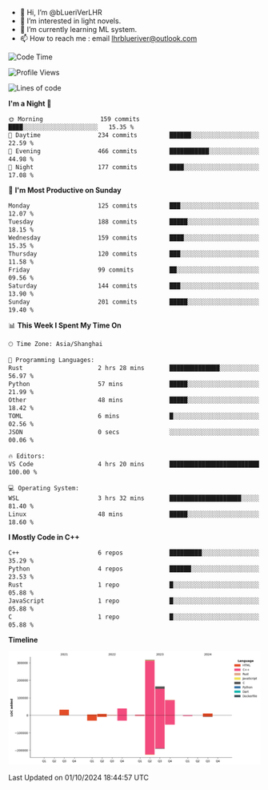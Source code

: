 - 👋 Hi, I’m @bLueriVerLHR
- 👀 I’m interested in light novels.
- 🌱 I’m currently learning ML system.
- 📫 How to reach me : email lhrblueriver@outlook.com

<!--START_SECTION:waka-->
![Code Time](http://img.shields.io/badge/Code%20Time-85%20hrs%207%20mins-blue)

![Profile Views](http://img.shields.io/badge/Profile%20Views-6-blue)

![Lines of code](https://img.shields.io/badge/From%20Hello%20World%20I%27ve%20Written-664.3%20thousand%20lines%20of%20code-blue)

**I'm a Night 🦉** 

```text
🌞 Morning                159 commits         ████░░░░░░░░░░░░░░░░░░░░░   15.35 % 
🌆 Daytime                234 commits         ██████░░░░░░░░░░░░░░░░░░░   22.59 % 
🌃 Evening                466 commits         ███████████░░░░░░░░░░░░░░   44.98 % 
🌙 Night                  177 commits         ████░░░░░░░░░░░░░░░░░░░░░   17.08 % 
```
📅 **I'm Most Productive on Sunday** 

```text
Monday                   125 commits         ███░░░░░░░░░░░░░░░░░░░░░░   12.07 % 
Tuesday                  188 commits         █████░░░░░░░░░░░░░░░░░░░░   18.15 % 
Wednesday                159 commits         ████░░░░░░░░░░░░░░░░░░░░░   15.35 % 
Thursday                 120 commits         ███░░░░░░░░░░░░░░░░░░░░░░   11.58 % 
Friday                   99 commits          ██░░░░░░░░░░░░░░░░░░░░░░░   09.56 % 
Saturday                 144 commits         ███░░░░░░░░░░░░░░░░░░░░░░   13.90 % 
Sunday                   201 commits         █████░░░░░░░░░░░░░░░░░░░░   19.40 % 
```


📊 **This Week I Spent My Time On** 

```text
🕑︎ Time Zone: Asia/Shanghai

💬 Programming Languages: 
Rust                     2 hrs 28 mins       ██████████████░░░░░░░░░░░   56.97 % 
Python                   57 mins             █████░░░░░░░░░░░░░░░░░░░░   21.99 % 
Other                    48 mins             █████░░░░░░░░░░░░░░░░░░░░   18.42 % 
TOML                     6 mins              █░░░░░░░░░░░░░░░░░░░░░░░░   02.56 % 
JSON                     0 secs              ░░░░░░░░░░░░░░░░░░░░░░░░░   00.06 % 

🔥 Editors: 
VS Code                  4 hrs 20 mins       █████████████████████████   100.00 % 

💻 Operating System: 
WSL                      3 hrs 32 mins       ████████████████████░░░░░   81.40 % 
Linux                    48 mins             █████░░░░░░░░░░░░░░░░░░░░   18.60 % 
```

**I Mostly Code in C++** 

```text
C++                      6 repos             █████████░░░░░░░░░░░░░░░░   35.29 % 
Python                   4 repos             ██████░░░░░░░░░░░░░░░░░░░   23.53 % 
Rust                     1 repo              █░░░░░░░░░░░░░░░░░░░░░░░░   05.88 % 
JavaScript               1 repo              █░░░░░░░░░░░░░░░░░░░░░░░░   05.88 % 
C                        1 repo              █░░░░░░░░░░░░░░░░░░░░░░░░   05.88 % 
```



**Timeline**

![Lines of Code chart](https://raw.githubusercontent.com/bLueriVerLHR/bLueriVerLHR/main/assets/bar_graph.png)


 Last Updated on 01/10/2024 18:44:57 UTC
<!--END_SECTION:waka-->
